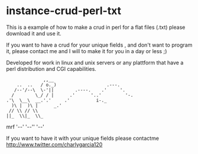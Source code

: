 # instance-crud-perl-txt
This is a example of how to make a crud in perl for a flat files (.txt) please download it and use it.

If you want to have a crud for your unique fields , and don't want to program it, please contact me and I will to make it for you in a day or less  ;)

Developed for work in linux and unix servers or any plattform that have a perl distribution and CGI capabilities.

                  ,,__
        ..  ..   / o._)                   .---.
       /--'/--\  \-'||        .----.    .'     '.
      /        \_/ / |      .'      '..'         '-.
    .'\  \__\  __.'.'     .'          i-._
      )\ |  )\ |      _.'
     // \\ // \\
    ||_  \\|_  \\_
mrf '--' '--'' '--'

If you want to have it with your unique fields please contactme http://www.twitter.com/charlygarcia120
